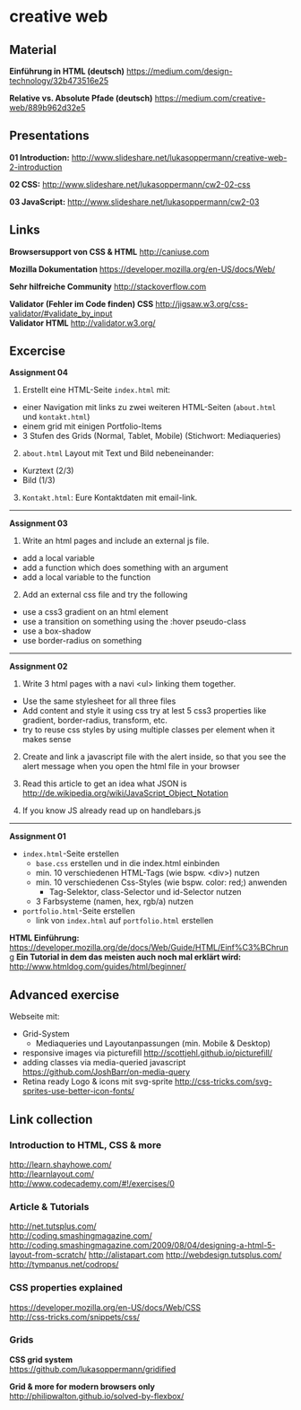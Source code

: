 # creative web

## Material
**Einführung in HTML (deutsch)** https://medium.com/design-technology/32b473516e25

**Relative vs. Absolute Pfade (deutsch)** https://medium.com/creative-web/889b962d32e5


## Presentations

**01 Introduction:** http://www.slideshare.net/lukasoppermann/creative-web-2-introduction

**02 CSS:** http://www.slideshare.net/lukasoppermann/cw2-02-css

**03 JavaScript:** http://www.slideshare.net/lukasoppermann/cw2-03

## Links

**Browsersupport von CSS & HTML** http://caniuse.com

**Mozilla Dokumentation** https://developer.mozilla.org/en-US/docs/Web/

**Sehr hilfreiche Community** http://stackoverflow.com

**Validator (Fehler im Code finden) CSS** http://jigsaw.w3.org/css-validator/#validate_by_input  
**Validator HTML** http://validator.w3.org/

## Excercise

**Assignment 04**   
1. Erstellt eine HTML-Seite `index.html` mit:
* einer Navigation mit links zu zwei weiteren HTML-Seiten (`about.html` und `kontakt.html`)
* einem grid mit einigen Portfolio-Items
* 3 Stufen des Grids (Normal, Tablet, Mobile) (Stichwort: Mediaqueries)

2. `about.html` Layout mit Text und Bild nebeneinander:
* Kurztext (2/3)
* Bild (1/3)

3. `Kontakt.html`:
Eure Kontaktdaten mit email-link.

-----

**Assignment 03**

1. Write an html pages and include an external js file.
 * add a local variable
 * add a function which does something with an
argument
 * add a local variable to the function


2. Add an external css file and try the following
 * use a css3 gradient on an html element
 * use a transition on something using the :hover
pseudo-class
 * use a box-shadow
 * use border-radius on something

-----

**Assignment 02**  
1. Write 3 html pages with a navi \<ul> linking them
together.
 * Use the same stylesheet for all three files
 * Add content and style it using css try at lest 5 css3 properties like gradient, border-radius, transform, etc.
 * try to reuse css styles by using multiple classes per element when it makes sense

2. Create and link a javascript file with the alert inside, so that you see the alert message when you open the html file in your browser

3. Read this article to get an idea what JSON is
http://de.wikipedia.org/wiki/JavaScript_Object_Notation

4. If you know JS already read up on handlebars.js

-----

**Assignment 01**
* `index.html`-Seite erstellen
  * `base.css` erstellen und in die index.html einbinden
  * min. 10 verschiedenen HTML-Tags (wie bspw. \<div>) nutzen
  * min. 10 verschiedenen Css-Styles (wie bspw. color: red;) anwenden
    * Tag-Selektor, class-Selector und id-Selector nutzen
  * 3 Farbsysteme (namen, hex, rgb/a) nutzen
* `portfolio.html`-Seite erstellen
  * link von `index.html` auf `portfolio.html` erstellen

**HTML Einführung:** https://developer.mozilla.org/de/docs/Web/Guide/HTML/Einf%C3%BChrung
**Ein Tutorial in dem das meisten auch noch mal erklärt wird:** http://www.htmldog.com/guides/html/beginner/

## Advanced exercise 
Webseite mit:
* Grid-System
	* Mediaqueries und Layoutanpassungen (min. Mobile & Desktop)
* responsive images via picturefill http://scottjehl.github.io/picturefill/
* adding classes via media-queried javascript https://github.com/JoshBarr/on-media-query
* Retina ready Logo & icons mit svg-sprite http://css-tricks.com/svg-sprites-use-better-icon-fonts/

## Link collection

### Introduction to HTML, CSS & more
http://learn.shayhowe.com/  
http://learnlayout.com/  
http://www.codecademy.com/#!/exercises/0  

### Article & Tutorials
http://net.tutsplus.com/  
http://coding.smashingmagazine.com/  
http://coding.smashingmagazine.com/2009/08/04/designing-a-html-5-layout-from-scratch/
http://alistapart.com
http://webdesign.tutsplus.com/
http://tympanus.net/codrops/

### CSS properties explained
https://developer.mozilla.org/en-US/docs/Web/CSS  
http://css-tricks.com/snippets/css/

### Grids
**CSS grid system**  
https://github.com/lukasoppermann/gridified

**Grid & more for modern browsers only**  
http://philipwalton.github.io/solved-by-flexbox/
